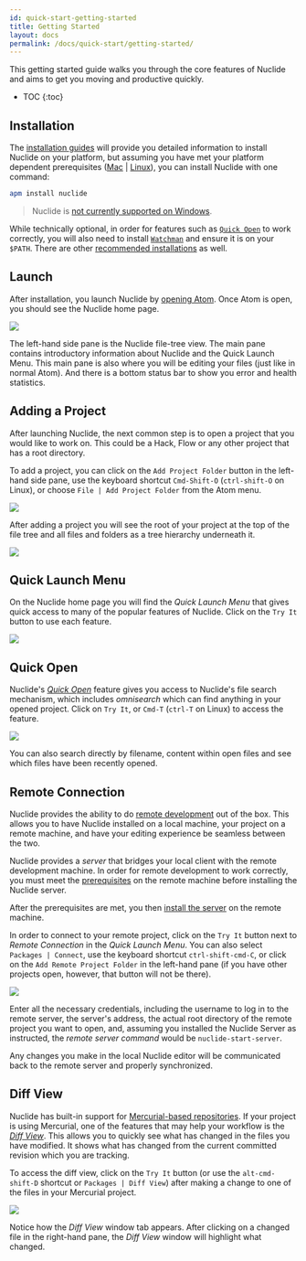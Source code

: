 ```yaml
---
id: quick-start-getting-started
title: Getting Started
layout: docs
permalink: /docs/quick-start/getting-started/
---
```


This getting started guide walks you through the core features of Nuclide and aims to get you moving
and productive quickly.

* TOC
{:toc}

## Installation

The [installation guides](/docs/editor/setup/) will provide you detailed information to install
Nuclide on your platform, but assuming you have met your platform dependent prerequisites
([Mac](/docs/editor/setup/#mac__prerequisites) | [Linux](/docs/editor/setup/#linux__prerequisites)),
you can install Nuclide with one command:

```bash
apm install nuclide
```

> Nuclide is [not currently supported on Windows](/docs/editor/setup/#windows).

While technically optional, in order for features such as [`Quick Open`](#quick-open) to work
correctly, you will also need to install [`Watchman`](https://facebook.github.io/watchman/) and
ensure it is on your `$PATH`. There are other
[recommended installations](/docs/editor/setup/#post-installation) as well.

## Launch

After installation, you launch Nuclide by [opening Atom](/docs/editor/basics/#opening). Once Atom
is open, you should see the Nuclide home page.

![](/static/images/docs/quick-start-getting-started-home-page.png)

The left-hand side pane is the Nuclide file-tree view. The main pane contains introductory
information about Nuclide and the Quick Launch Menu. This main pane is also where you will be
editing your files (just like in normal Atom). And there is a bottom status bar to show you error
and health statistics.

## Adding a Project

After launching Nuclide, the next common step is to open a project that you would like to work on.
This could be a Hack, Flow or any other project that has a root directory.

To add a project, you can click on the `Add Project Folder` button in the left-hand side pane, use
the keyboard shortcut `Cmd-Shift-O` (`ctrl-shift-O` on Linux), or choose
`File | Add Project Folder` from the Atom menu.

![](/static/images/docs/quick-start-getting-started-add-project.png)

After adding a project you will see the root of your project at the top of the file tree and all
files and folders as a tree hierarchy underneath it.

![](/static/images/docs/quick-start-getting-started-file-tree-view.png)

## Quick Launch Menu

On the Nuclide home page you will find the *Quick Launch Menu* that gives quick access to many of
the popular features of Nuclide. Click on the `Try It` button to use each feature.

![](/static/images/docs/quick-start-getting-started-quick-launch.png)

## Quick Open

Nuclide's [*Quick Open*](/docs/features/quick-open) feature gives you access to Nuclide's file
search mechanism, which includes *omnisearch* which can find anything in your opened project.
Click on `Try It`, or `Cmd-T` (`ctrl-T` on Linux) to access the feature.

![](/static/images/docs/quick-start-getting-started-quick-open.png)

You can also search directly by filename, content within open files and see which files have been
recently opened.

## Remote Connection

Nuclide provides the ability to do [remote development](/docs/features/remote/) out of the box. This
allows you to have Nuclide installed on a local machine, your project on a remote machine, and have
your editing experience be seamless between the two.

Nuclide provides a *server* that bridges your local client with the remote development machine. In
order for remote development to work correctly, you must meet the
[prerequisites](/docs/features/remote/#nuclide-server__prerequisites) on the remote machine before
installing the Nuclide server.

After the prerequisites are met, you then
[install the server](/docs/features/remote/#nuclide-server__setup) on the remote machine.

In order to connect to your remote project, click on the `Try It` button next to
*Remote Connection* in the *Quick Launch Menu*. You can also select `Packages | Connect`, use the
keyboard shortcut `ctrl-shift-cmd-C`, or click on the `Add Remote Project Folder`
in the left-hand pane (if you have other projects open, however, that button will not be there).

![](/static/images/docs/quick-start-getting-started-remote-connection-dialog.png)

Enter all the necessary credentials, including the username to log in to the remote server, the
server's address, the actual root directory of the remote project you want to open, and, assuming
you installed the Nuclide Server as instructed, the *remote server command* would be
`nuclide-start-server`.

Any changes you make in the local Nuclide editor will be communicated back to the remote server and
properly synchronized.

## Diff View

Nuclide has built-in support for [Mercurial-based repositories](/docs/features/hg). If your
project is using Mercurial, one of the features that may help your workflow is the
[*Diff View*](/docs/features/hg/#diff-view). This allows you to quickly see what has changed in the
files you have modified. It shows what has changed from the current committed revision which you
are tracking.

To access the diff view, click on the `Try It` button (or use the `alt-cmd-shift-D` shortcut or
`Packages | Diff View`) after making a change to one of the files in your Mercurial project.

![](/static/images/docs/quick-start-getting-started-diff-view.png)

Notice how the *Diff View* window tab appears. After clicking on a changed file in the right-hand
pane, the *Diff View* window will highlight what changed.

